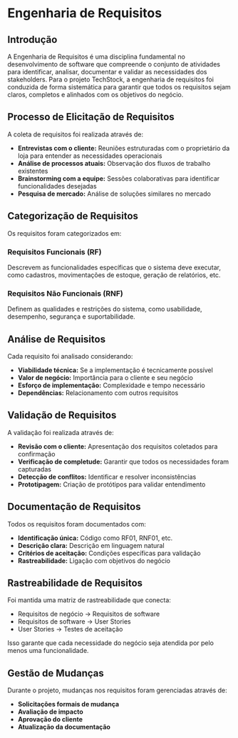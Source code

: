 # Engenharia de Requisitos

## Introdução

A Engenharia de Requisitos é uma disciplina fundamental no desenvolvimento de software que compreende o conjunto de atividades para identificar, analisar, documentar e validar as necessidades dos stakeholders. Para o projeto TechStock, a engenharia de requisitos foi conduzida de forma sistemática para garantir que todos os requisitos sejam claros, completos e alinhados com os objetivos do negócio.

## Processo de Elicitação de Requisitos

A coleta de requisitos foi realizada através de:

- **Entrevistas com o cliente:** Reuniões estruturadas com o proprietário da loja para entender as necessidades operacionais
- **Análise de processos atuais:** Observação dos fluxos de trabalho existentes
- **Brainstorming com a equipe:** Sessões colaborativas para identificar funcionalidades desejadas
- **Pesquisa de mercado:** Análise de soluções similares no mercado

## Categorização de Requisitos

Os requisitos foram categorizados em:

### Requisitos Funcionais (RF)
Descrevem as funcionalidades específicas que o sistema deve executar, como cadastros, movimentações de estoque, geração de relatórios, etc.

### Requisitos Não Funcionais (RNF)
Definem as qualidades e restrições do sistema, como usabilidade, desempenho, segurança e suportabilidade.

## Análise de Requisitos

Cada requisito foi analisado considerando:

- **Viabilidade técnica:** Se a implementação é tecnicamente possível
- **Valor de negócio:** Importância para o cliente e seu negócio
- **Esforço de implementação:** Complexidade e tempo necessário
- **Dependências:** Relacionamento com outros requisitos

## Validação de Requisitos

A validação foi realizada através de:

- **Revisão com o cliente:** Apresentação dos requisitos coletados para confirmação
- **Verificação de completude:** Garantir que todos os necessidades foram capturadas
- **Detecção de conflitos:** Identificar e resolver inconsistências
- **Prototipagem:** Criação de protótipos para validar entendimento

## Documentação de Requisitos

Todos os requisitos foram documentados com:

- **Identificação única:** Código como RF01, RNF01, etc.
- **Descrição clara:** Descrição em linguagem natural
- **Critérios de aceitação:** Condições específicas para validação
- **Rastreabilidade:** Ligação com objetivos do negócio

## Rastreabilidade de Requisitos

Foi mantida uma matriz de rastreabilidade que conecta:

- Requisitos de negócio → Requisitos de software
- Requisitos de software → User Stories
- User Stories → Testes de aceitação

Isso garante que cada necessidade do negócio seja atendida por pelo menos uma funcionalidade.

## Gestão de Mudanças

Durante o projeto, mudanças nos requisitos foram gerenciadas através de:

- **Solicitações formais de mudança**
- **Avaliação de impacto**
- **Aprovação do cliente**
- **Atualização da documentação**
